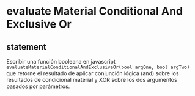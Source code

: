 # evaluate Material Conditional And Exclusive Or
## statement
Escribir una función booleana en javascript `evaluateMaterialConditionalAndExclusiveOr(bool argOne, bool argTwo)` que retorne el resultado de aplicar conjunción lógica (and) sobre los resultados de condicional material y XOR sobre los dos argumentos pasados por parámetros.